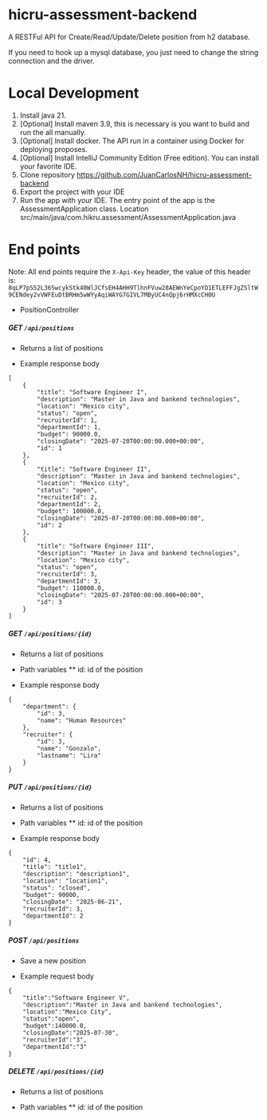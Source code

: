 # hicru-assessment-backend

A RESTFul API for Create/Read/Update/Delete position from h2 database.

If you need to hook up a mysql database, you just need to change the string connection and the driver.

Local Development
=======

1. Install java 21.
2. [Optional] Install maven 3.9, this is necessary is you want to build and run the all manually.
3. [Optional] Install docker. The API run in a container using Docker for deploying proposes.
4. [Optional] Install IntelliJ Community Edition (Free edition). You can install your favorite IDE.
5. Clone repository https://github.com/JuanCarlosNH/hicru-assessment-backend
6. Export the project with your IDE
7. Run the app with your IDE. The entry point of the app is the AssessmentApplication class. Location src/main/java/com.hikru.assessment/AssessmentApplication.java

End points
========

Note: All end points require the `X-Api-Key` header, the value of this header is: `8qLP7pS52L36SwcykStk40WlJCfsEH4AHH9TlhnFVuw28AEWnYeCpoYO1ETLEFFJgZSltW9CENdey2vVWFEuDtBRHm5wWYyAqiWAYG7GIVL7MByUC4nQpj6rHMXcCH0U`

* PositionController

##### GET `/api/positions`

* Returns a list of positions

* Example response body

````
[
    {
        "title": "Software Engineer I",
        "description": "Master in Java and bankend technologies",
        "location": "Mexico city",
        "status": "open",
        "recruiterId": 1,
        "departmentId": 1,
        "budget": 90000.0,
        "closingDate": "2025-07-20T00:00:00.000+00:00",
        "id": 1
    },
    {
        "title": "Software Engineer II",
        "description": "Master in Java and bankend technologies",
        "location": "Mexico city",
        "status": "open",
        "recruiterId": 2,
        "departmentId": 2,
        "budget": 100000.0,
        "closingDate": "2025-07-20T00:00:00.000+00:00",
        "id": 2
    },
    {
        "title": "Software Engineer III",
        "description": "Master in Java and bankend technologies",
        "location": "Mexico city",
        "status": "open",
        "recruiterId": 3,
        "departmentId": 3,
        "budget": 110000.0,
        "closingDate": "2025-07-20T00:00:00.000+00:00",
        "id": 3
    }
]
````

##### GET `/api/positions/{id}`

* Returns a list of positions

* Path variables
** id: id of the position

* Example response body
````
{
    "department": {
        "id": 3,
        "name": "Human Resources"
    },
    "recruiter": {
        "id": 3,
        "name": "Gonzalo",
        "lastname": "Lira"
    }
}
````

##### PUT `/api/positions/{id}`

* Returns a list of positions

* Path variables
  ** id: id of the position

* Example response body
````
{
    "id": 4,
    "title": "title1",
    "description": "description1",
    "location": "location1",
    "status": "closed",
    "budget": 90000,
    "closingDate": "2025-06-21",
    "recruiterId": 3,
    "departmentId": 2
}
````

##### POST `/api/positions`

* Save a new position

* Example request body

````
{
    "title":"Software Engineer V",
    "description":"Master in Java and bankend technologies",
    "location":"Mexico City",
    "status":"open",
    "budget":140000.0,
    "closingDate":"2025-07-30",
    "recruiterId":"3",
    "departmentId":"3"
}
````

##### DELETE `/api/positions/{id}`

* Returns a list of positions

* Path variables
  ** id: id of the position